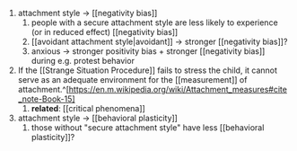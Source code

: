 1. attachment style → [[negativity bias]]
	1. people with a secure attachment style are less likely to experience (or in reduced effect) [[negativity bias]]
	2. [[avoidant attachment style|avoidant]] → stronger [[negativity bias]]?
	3. anxious → stronger positivity bias + stronger [[negativity bias]] during e.g. protest behavior
2. If the [[Strange Situation Procedure]] fails to stress the child, it cannot serve as an adequate environment for the [[measurement]] of attachment.^[https://en.m.wikipedia.org/wiki/Attachment_measures#cite_note-Book-15]
	1. **related**: [[critical phenomena]]
3. attachment style → [[behavioral plasticity]]
	1. those without "secure attachment style" have less [[behavioral plasticity]]?